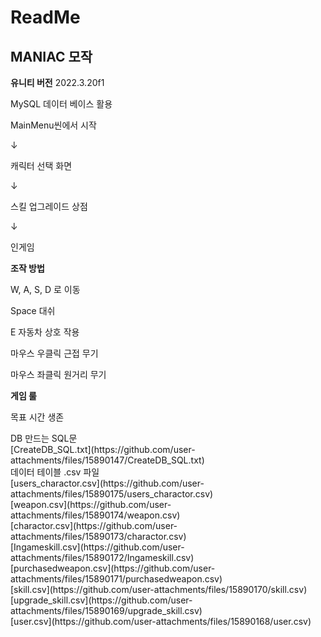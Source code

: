 # ReadMe

## MANIAC 모작

**유니티 버전** 2022.3.20f1

MySQL 데이터 베이스 활용

MainMenu씬에서 시작

↓

캐릭터 선택 화면

↓

스킬 업그레이드 상점

↓

인게임

**조작 방법**

W, A, S, D 로 이동

Space 대쉬

E 자동차 상호 작용

마우스 우클릭 근접 무기

마우스 좌클릭 원거리 무기

**게임 룰**

목표 시간 생존
<Head>DB 만드는 SQL문<br></Head>
<Body>
[CreateDB_SQL.txt](https://github.com/user-attachments/files/15890147/CreateDB_SQL.txt)<br>
데이터 테이블 .csv 파일<br>
[users_charactor.csv](https://github.com/user-attachments/files/15890175/users_charactor.csv)<br>
[weapon.csv](https://github.com/user-attachments/files/15890174/weapon.csv)<br>
[charactor.csv](https://github.com/user-attachments/files/15890173/charactor.csv)<br>
[Ingameskill.csv](https://github.com/user-attachments/files/15890172/Ingameskill.csv)<br>
[purchasedweapon.csv](https://github.com/user-attachments/files/15890171/purchasedweapon.csv)<br>
[skill.csv](https://github.com/user-attachments/files/15890170/skill.csv)<br>
[upgrade_skill.csv](https://github.com/user-attachments/files/15890169/upgrade_skill.csv)<br>
[user.csv](https://github.com/user-attachments/files/15890168/user.csv)<br></Body>
